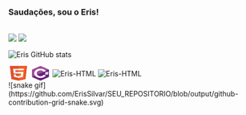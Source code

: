 
###  Saudações, sou o Eris!
<div style="display: inline_block"><br>
 
 <div> 
  <a href="https://www.instagram.com/erissilvar/" target="_blank"><img src="https://img.shields.io/badge/-Instagram-%23E4405F?style=for-the-badge&logo=instagram&logoColor=white" target="_blank"></a>
  <a href="https://www.linkedin.com/in/eris-emanoel-ribeiro-silva-b66549242/" target="_blank"><img src="https://img.shields.io/badge/-LinkedIn-%230077B5?style=for-the-badge&logo=linkedin&logoColor=white" target="_blank"></a> 
  
  
  </div>
  
 
  ![Eris GitHub stats](https://github-readme-stats.vercel.app/api?username=ErisSilvar&show_icons=true&theme=dark)
 

 
<div> 
<img align="center" alt="Eris-HTML" height="30" width="40" src="https://raw.githubusercontent.com/devicons/devicon/master/icons/html5/html5-original.svg">
  <img align="center" alt="Eris-Csharp" height="30" width="40" src="https://raw.githubusercontent.com/devicons/devicon/master/icons/csharp/csharp-original.svg">
  <img align="center" alt="Eris-HTML" height="30" width="30" src="https://upload.wikimedia.org/wikipedia/commons/thumb/c/cf/Lua-Logo.svg/640px-Lua-Logo.svg.png">
  <img align="center" alt="Eris-HTML" height="30" width="30" src="https://www.alura.com.br/artigos/assets/formacao-linguagem-c-plus-plus/img-01.png">
 
  
</div>
![snake gif](https://github.com/ErisSilvar/SEU_REPOSITORIO/blob/output/github-contribution-grid-snake.svg)
